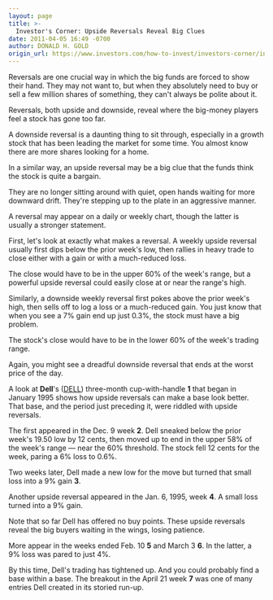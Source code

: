 ```yaml
---
layout: page
title: >-
  Investor's Corner: Upside Reversals Reveal Big Clues
date: 2011-04-05 16:49 -0700
author: DONALD H. GOLD
origin_url: https://www.investors.com/how-to-invest/investors-corner/investors-corner-upside-reversals-reveal-big-clues
---
```





Reversals are one crucial way in which the big funds are forced to show their hand. They may not want to, but when they absolutely need to buy or sell a few million shares of something, they can't always be polite about it.

  

Reversals, both upside and downside, reveal where the big-money players feel a stock has gone too far.

  

A downside reversal is a daunting thing to sit through, especially in a growth stock that has been leading the market for some time. You almost know there are more shares looking for a home.

  

In a similar way, an upside reversal may be a big clue that the funds think the stock is quite a bargain.

  

They are no longer sitting around with quiet, open hands waiting for more downward drift. They're stepping up to the plate in an aggressive manner.

  

A reversal may appear on a daily or weekly chart, though the latter is usually a stronger statement.

  

First, let's look at exactly what makes a reversal. A weekly upside reversal usually first dips below the prior week's low, then rallies in heavy trade to close either with a gain or with a much-reduced loss.

  

The close would have to be in the upper 60% of the week's range, but a powerful upside reversal could easily close at or near the range's high.

  

Similarly, a downside weekly reversal first pokes above the prior week's high, then sells off to log a loss or a much-reduced gain. You just know that when you see a 7% gain end up just 0.3%, the stock must have a big problem.

  

The stock's close would have to be in the lower 60% of the week's trading range.

  

Again, you might see a dreadful downside reversal that ends at the worst price of the day.

  

A look at **Dell**'s ([DELL](https://research.investors.com/quote.aspx?symbol=DELL)) three-month cup-with-handle **1** that began in January 1995 shows how upside reversals can make a base look better. That base, and the period just preceding it, were riddled with upside reversals.

  

The first appeared in the Dec. 9 week **2**. Dell sneaked below the prior week's 19.50 low by 12 cents, then moved up to end in the upper 58% of the week's range — near the 60% threshold. The stock fell 12 cents for the week, paring a 6% loss to 0.6%.

  

Two weeks later, Dell made a new low for the move but turned that small loss into a 9% gain **3**.

  

Another upside reversal appeared in the Jan. 6, 1995, week **4**. A small loss turned into a 9% gain.

  

Note that so far Dell has offered no buy points. These upside reversals reveal the big buyers waiting in the wings, losing patience.

  

More appear in the weeks ended Feb. 10 **5** and March 3 **6**. In the latter, a 9% loss was pared to just 4%.

  

By this time, Dell's trading has tightened up. And you could probably find a base within a base. The breakout in the April 21 week **7** was one of many entries Dell created in its storied run-up.





